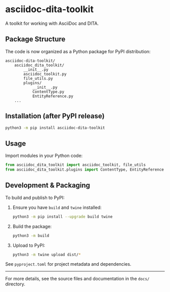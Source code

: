 # asciidoc-dita-toolkit

A toolkit for working with AsciiDoc and DITA.

## Package Structure

The code is now organized as a Python package for PyPI distribution:

```
asciidoc-dita-toolkit/
    asciidoc_dita_toolkit/
        __init__.py
        asciidoc_toolkit.py
        file_utils.py
        plugins/
            __init__.py
            ContentType.py
            EntityReference.py
    ...
```

## Installation (after PyPI release)

```sh
python3 -m pip install asciidoc-dita-toolkit
```

## Usage

Import modules in your Python code:

```python
from asciidoc_dita_toolkit import asciidoc_toolkit, file_utils
from asciidoc_dita_toolkit.plugins import ContentType, EntityReference
```

## Development & Packaging

To build and publish to PyPI:

1. Ensure you have `build` and `twine` installed:
   ```sh
   python3 -m pip install --upgrade build twine
   ```
2. Build the package:
   ```sh
   python3 -m build
   ```
3. Upload to PyPI:
   ```sh
   python3 -m twine upload dist/*
   ```

See `pyproject.toml` for project metadata and dependencies.

---

For more details, see the source files and documentation in the `docs/` directory.
